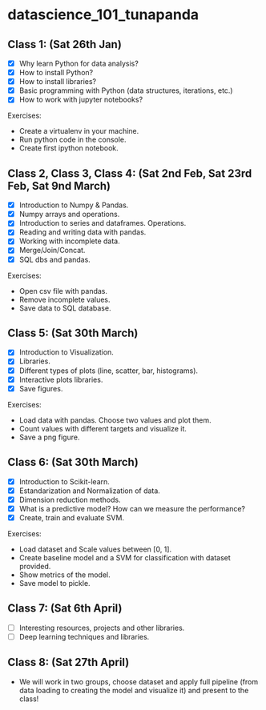 # datascience_101_tunapanda

## Class 1: (Sat 26th Jan)

- [x] Why learn Python for data analysis?     
- [x] How to install Python?
- [x] How to install libraries?
- [x] Basic programming with Python (data structures, iterations, etc.)
- [x] How to work with jupyter notebooks?
      
Exercises:
- Create a virtualenv in your machine.
- Run python code in the console.
- Create first ipython notebook.


## Class 2, Class 3, Class 4: (Sat 2nd Feb, Sat 23rd Feb, Sat 9nd March)
- [X] Introduction to Numpy & Pandas.
- [X] Numpy arrays and operations. 
- [X] Introduction to series and dataframes. Operations.
- [X] Reading and writing data with pandas.
- [X] Working with incomplete data.
- [X] Merge/Join/Concat.
- [X] SQL dbs and pandas.

Exercises:
- Open csv file with pandas.
- Remove incomplete values.
- Save data to SQL database.

## Class 5: (Sat 30th March)
- [X] Introduction to Visualization.
- [X] Libraries.
- [X] Different types of plots (line, scatter, bar, histograms).
- [X] Interactive plots libraries.
- [X] Save figures.

Exercises:
- Load data with pandas. Choose two values and plot them.
- Count values with different targets and visualize it.
- Save a png figure.

## Class 6: (Sat 30th March)
- [X] Introduction to Scikit-learn.
- [X] Estandarization and Normalization of data.
- [X] Dimension reduction methods.
- [X] What is a predictive model? How can we measure the performance?
- [X] Create, train and evaluate SVM.

 Exercises:
- Load dataset and Scale values between [0, 1].
- Create baseline model and a SVM for classification with dataset provided.
- Show metrics of the model.
- Save model to pickle.


## Class 7: (Sat 6th April)
- [ ] Interesting resources, projects and other libraries.
- [ ] Deep learning techniques and libraries.

## Class 8: (Sat 27th April)
- We will work in two groups, choose dataset and apply full pipeline (from data loading to creating the model and visualize it) and present to the class!
